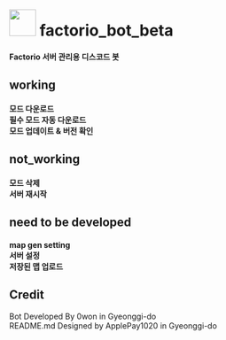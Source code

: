 <h1> <img src="https://github.com/PARKasd/factorio_bot-working/blob/main/src/qOiiCE6c.png" width="48" height="48"/> factorio_bot_beta</br>
<h4>Factorio 서버 관리용 디스코드 봇</h4>

<h2>working </br>
<h4>모드 다운로드 </br>필수 모드 자동 다운로드 </br>모드 업데이트 & 버전 확인 

<h2> not_working </br>
<h4> 모드 삭제 </br>서버 재시작 </br>

<h2> need to be developed </h2>
<h4> map gen setting </br> 서버 설정 </br> 저장된 맵 업로드</h4>

<h2>Credit</h2>

Bot Developed By 0won in Gyeonggi-do
<br>
README.md Designed by ApplePay1020 in Gyeonggi-do
